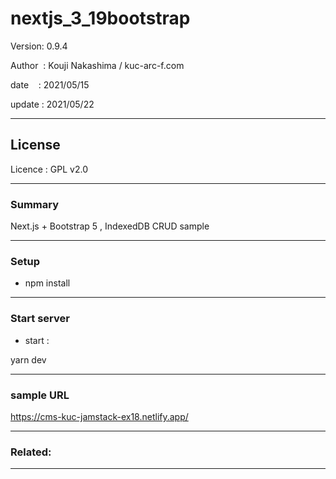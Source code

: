 ﻿# nextjs_3_19bootstrap

 Version: 0.9.4

 Author  : Kouji Nakashima / kuc-arc-f.com

 date    : 2021/05/15

 update  : 2021/05/22

***
## License
Licence : GPL v2.0

***
### Summary

Next.js + Bootstrap 5 , IndexedDB CRUD sample

***
### Setup

* npm install

***
### Start server
* start :

yarn dev

***
### sample URL
https://cms-kuc-jamstack-ex18.netlify.app/

***
### Related:

***

